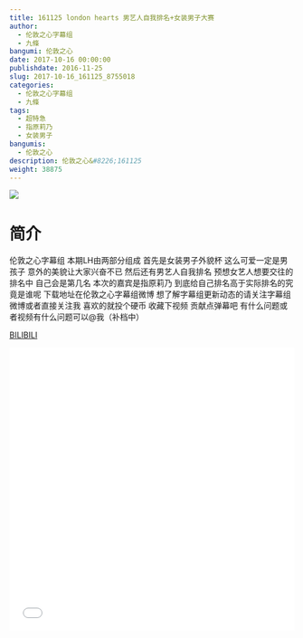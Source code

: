 ```yaml
---
title: 161125 london hearts 男艺人自我排名+女装男子大赛
author: 
  - 伦敦之心字幕组
  - 九條
bangumi: 伦敦之心
date: 2017-10-16 00:00:00
publishdate: 2016-11-25
slug: 2017-10-16_161125_8755018
categories: 
  - 伦敦之心字幕组
  - 九條
tags: 
  - 超特急
  - 指原莉乃
  - 女装男子
bangumis: 
  - 伦敦之心
description: 伦敦之心&#8226;161125
weight: 38875
---
```


![](https://i.imgur.com/5jNv8wm.jpg)

# 简介  
伦敦之心字幕组 本期LH由两部分组成 首先是女装男子外貌杯 这么可爱一定是男孩子 意外的美貌让大家兴奋不已 然后还有男艺人自我排名 预想女艺人想要交往的排名中 自己会是第几名 本次的嘉宾是指原莉乃 到底给自己排名高于实际排名的究竟是谁呢 下载地址在伦敦之心字幕组微博 想了解字幕组更新动态的请关注字幕组微博或者直接关注我 喜欢的就投个硬币 收藏下视频 贡献点弹幕吧
有什么问题或者视频有什么问题可以@我（补档中）

  [BILIBILI](https://www.bilibili.com/video/av8755018/)


<div class="vcontainer">  <iframe class='video' src="//www.bilibili.com/html/html5player.html?cid=14432526&aid=8755018" width="100%" height="500" frameborder="0" allowfullscreen="allowfullscreen"></iframe></div>
